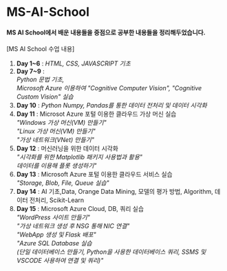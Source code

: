 # MS-AI-School
#### MS AI School에서 배운 내용들을 중점으로 공부한 내용들을 정리해두었습니다.

[MS AI School 수업 내용]
1. **Day 1~6** : *HTML, CSS, JAVASCRIPT 기초*
2. **Day 7~9** : </br> *Python 문법 기초,</br> Microsoft Azure 이용하여 "Cognitive Computer Vision", "Cognitive Custom Vision" 실습*
3. **Day 10** : *Python Numpy, Pandas를 통한 데이터 전처리 및 데이터 시각화*
4. **Day 11** : Microsot Azure 포털 이용한 클라우드 가상 머신 실습 </br>*"Windows 가상 머신(VM) 만들기"</br> "Linux 가상 머신(VM) 만들기"</br> "가상 네트워크(VNet) 만들기"</br>*
5. **Day 12** : 머신러닝을 위한 데이터 시각화 </br> *"시각화를 위한 Matplotlib 패키지 사용법과 활용" </br> 데이터를 이용해 플롯 생성하기"</br>*
6. **Day 13** : Microsoft Azure 포털 이용한 클라우드 서비스 실습 </br> *"Storage, Blob, File, Queue 실습"*
7. **Day 14** : AI 기초,Data, Orange Data Mining, 모델의 평가 방법, Algorithm,  데이터 전처리, Scikit-Learn
8. **Day 15** : Microsoft Azure Cloud, DB, 쿼리 실습</br> *"WordPress 사이트 만들기"</br> "가상 네트워크 생성 후 NSG 통해 NIC 연결"</br> "WebApp 생성 및 Flask 배포"</br> "Azure SQL Database 실습</br> (단일 데이터베이스 만들기, Python을 사용한 데이터베이스 쿼리, SSMS 및 VSCODE 사용하여 연결 및 쿼리)"</br>*
